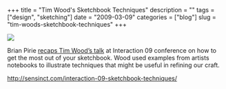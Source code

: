 +++
title = "Tim Wood's Sketchbook Techniques"
description = ""
tags = ["design", "sketching"]
date = "2009-03-09"
categories = ["blog"]
slug = "tim-woods-sketchbook-techniques"
+++



  <div class="notebook-screenshot"><a href="http://sensinct.com/interaction-09-sketchbook-techniques/"><img src="//konigi.com/media/bluga/wt49b56429f397b.jpg"/></a></div><p>Brian Pirie <a href="http://sensinct.com/interaction-09-sketchbook-techniques/">recaps Tim Wood’s talk</a> at Interaction 09 conference on how to get the most out of your sketchbook. Wood used examples from artists notebooks to illustrate techniques that might be useful in refining our craft.</p>
    
  <a href="http://sensinct.com/interaction-09-sketchbook-techniques/">http://sensinct.com/interaction-09-sketchbook-techniques/</a>
